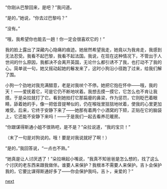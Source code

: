
“你刚从巴黎回来，是吧？”我问道。

“是的，”她说，“你去过巴黎吗？”

“没有。”

“哦，我希望你也能去一趟！你一定会很喜欢它的！”

我的脸上露出了深藏内心隐痛的痕迹。她居然希望我走，她竟以为我肯走，我感到无法忍受。我看不起巴黎，我看不起法国。我说，在现在这种情况下，不管出于人世间的什么原因，我都决不会离开英国，无论什么都引诱不了我，也打动不了我的心。简单说一句，她又摇动起她的鬈发来了，这时小狗沿小径跑了过来，给我们解了围。

小狗一个劲地对我充满醋意，老是对我吠个不停。她把它抱在怀中——哦，我的天！——爱抚着它，可是它仍不断地吠着。我想去摸一摸它，它怎么也不肯让我摸。于是朵拉就打了它。看到她拍打它那扁瘪的鼻梁，作为惩罚，它则眨巴着眼睛，舔着她的手，像一把低音提琴似的，仍在喉咙里狺狺地吠着，使我的心里更加难受。后来，它终于安静下来了——她那有着两个小酒窝的下颏，正贴在它的脑袋上，它还能不安静下来吗！——于是我们一起去看养花暖房。

“你跟谋得斯通小姐不很熟吧，是不是？”朵拉说道，“我的宝贝！”

（末了一句是对狗说的。哦！要是对我说就好了啊！）

“是的，”我回答说，“一点也不熟。”

“她真是让人讨厌透了！”朵拉噘起小嘴说，“我真不知爸爸是怎么想的，找了这么个讨厌的老东西来跟我做伴。谁要人来保护？我根本不需要人来保护。吉卜会保护我的，它要比谋得斯通好多了——你会保护我吗，吉卜，亲爱的？”

[next](page352.md)